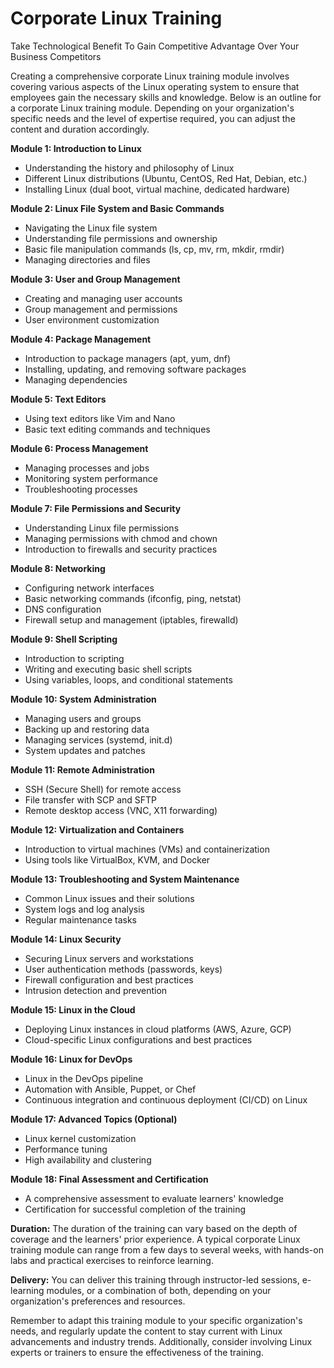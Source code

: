 # Corporate Linux Training
Take Technological Benefit To Gain Competitive Advantage Over Your Business Competitors

Creating a comprehensive corporate Linux training module involves covering various aspects of the Linux operating system to ensure that employees gain the necessary skills and knowledge. Below is an outline for a corporate Linux training module. Depending on your organization's specific needs and the level of expertise required, you can adjust the content and duration accordingly.

**Module 1: Introduction to Linux**
- Understanding the history and philosophy of Linux
- Different Linux distributions (Ubuntu, CentOS, Red Hat, Debian, etc.)
- Installing Linux (dual boot, virtual machine, dedicated hardware)

**Module 2: Linux File System and Basic Commands**
- Navigating the Linux file system
- Understanding file permissions and ownership
- Basic file manipulation commands (ls, cp, mv, rm, mkdir, rmdir)
- Managing directories and files

**Module 3: User and Group Management**
- Creating and managing user accounts
- Group management and permissions
- User environment customization

**Module 4: Package Management**
- Introduction to package managers (apt, yum, dnf)
- Installing, updating, and removing software packages
- Managing dependencies

**Module 5: Text Editors**
- Using text editors like Vim and Nano
- Basic text editing commands and techniques

**Module 6: Process Management**
- Managing processes and jobs
- Monitoring system performance
- Troubleshooting processes

**Module 7: File Permissions and Security**
- Understanding Linux file permissions
- Managing permissions with chmod and chown
- Introduction to firewalls and security practices

**Module 8: Networking**
- Configuring network interfaces
- Basic networking commands (ifconfig, ping, netstat)
- DNS configuration
- Firewall setup and management (iptables, firewalld)

**Module 9: Shell Scripting**
- Introduction to scripting
- Writing and executing basic shell scripts
- Using variables, loops, and conditional statements

**Module 10: System Administration**
- Managing users and groups
- Backing up and restoring data
- Managing services (systemd, init.d)
- System updates and patches

**Module 11: Remote Administration**
- SSH (Secure Shell) for remote access
- File transfer with SCP and SFTP
- Remote desktop access (VNC, X11 forwarding)

**Module 12: Virtualization and Containers**
- Introduction to virtual machines (VMs) and containerization
- Using tools like VirtualBox, KVM, and Docker

**Module 13: Troubleshooting and System Maintenance**
- Common Linux issues and their solutions
- System logs and log analysis
- Regular maintenance tasks

**Module 14: Linux Security**
- Securing Linux servers and workstations
- User authentication methods (passwords, keys)
- Firewall configuration and best practices
- Intrusion detection and prevention

**Module 15: Linux in the Cloud**
- Deploying Linux instances in cloud platforms (AWS, Azure, GCP)
- Cloud-specific Linux configurations and best practices

**Module 16: Linux for DevOps**
- Linux in the DevOps pipeline
- Automation with Ansible, Puppet, or Chef
- Continuous integration and continuous deployment (CI/CD) on Linux

**Module 17: Advanced Topics (Optional)**
- Linux kernel customization
- Performance tuning
- High availability and clustering

**Module 18: Final Assessment and Certification**
- A comprehensive assessment to evaluate learners' knowledge
- Certification for successful completion of the training

**Duration:** The duration of the training can vary based on the depth of coverage and the learners' prior experience. A typical corporate Linux training module can range from a few days to several weeks, with hands-on labs and practical exercises to reinforce learning.

**Delivery:** You can deliver this training through instructor-led sessions, e-learning modules, or a combination of both, depending on your organization's preferences and resources.

Remember to adapt this training module to your specific organization's needs, and regularly update the content to stay current with Linux advancements and industry trends. Additionally, consider involving Linux experts or trainers to ensure the effectiveness of the training.
